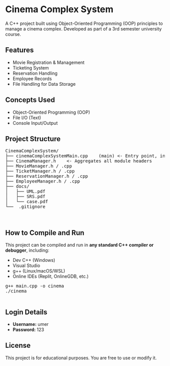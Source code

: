 <!DOCTYPE html>
<html>
<body>

  <h1>Cinema Complex System</h1>

  <p>
    A C++ project built using Object-Oriented Programming (OOP) principles to manage a cinema complex.
    Developed as part of a 3rd semester university course.
  </p>

  <h2>Features</h2>
  <ul>
    <li>Movie Registration & Management</li>
    <li>Ticketing System</li>
    <li>Reservation Handling</li>
    <li>Employee Records</li>
    <li>File Handling for Data Storage</li>
  </ul>

  <h2>Concepts Used</h2>
  <ul>
    <li>Object-Oriented Programming (OOP)</li>
    <li>File I/O (Text)</li>
    <li>Console Input/Output</li>
  </ul>

  <h2>Project Structure</h2>
  <pre>
CinemaComplexSystem/
├── cinemaComplexSystemMain.cpp    (main) <- Entry point, includes only CinemaManager.h
├── CinemaManager.h    <- Aggregates all module headers
├── MovieManager.h / .cpp
├── TicketManager.h / .cpp
├── ReservationManager.h / .cpp
├── EmployeeManager.h / .cpp
├── docs/
│   ├── UML.pdf
│   ├── SRS.pdf
│   └── case.pdf
└──  .gitignore

  </pre>

  <h2>How to Compile and Run</h2>
  <p>This project can be compiled and run in <strong>any standard C++ compiler or debugger</strong>, including:</p>
  <ul>
    <li>Dev C++ (Windows)</li>
    <li>Visual Studio</li>
    <li>g++ (Linux/macOS/WSL)</li>
    <li>Online IDEs (Replit, OnlineGDB, etc.)</li>
  </ul>

  <pre>
g++ main.cpp -o cinema
./cinema
  </pre>

  <h2>Login Details</h2>
  <ul>
    <li><strong>Username:</strong> umer</li>
    <li><strong>Password:</strong> 123</li>
  </ul>

  <h2>License</h2>
  <p>This project is for educational purposes. You are free to use or modify it.</p>

</body>
</html>

